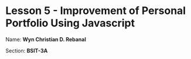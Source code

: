 # Lesson 5 - Improvement of Personal Portfolio Using Javascript

Name: **Wyn Christian D. Rebanal**

Section: **BSIT-3A**
